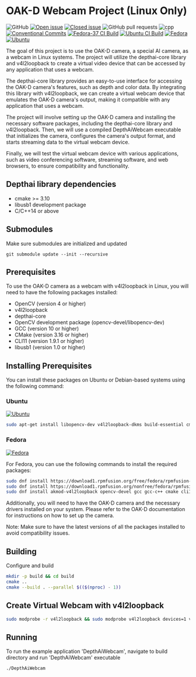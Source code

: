 # OAK-D Webcam Project (Linux Only)

![GitHub](https://img.shields.io/github/license/onuralpszr/OAKD_Camera_Virtualcam?color=blue)
[![Open issue](https://img.shields.io/github/issues/onuralpszr/OAKD_Camera_Virtualcam)](https://github.com/onuralpszr/OAKD_Camera_Virtualcam/issues)
[![Closed issue](https://img.shields.io/github/issues-closed/onuralpszr/OAKD_Camera_Virtualcam)](https://github.com/onuralpszr/OAKD_Camera_Virtualcam/issues)
![GitHub pull requests](https://img.shields.io/github/issues-pr-raw/onuralpszr/OAKD_Camera_Virtualcam)
![cpp](https://img.shields.io/badge/C++20-Project-blue.svg?style=flat&logo=c%2B%2B)
[![Conventional Commits](https://img.shields.io/badge/Conventional%20Commits-1.0.0-%23FE5196?logo=conventionalcommits&logoColor=white)](https://conventionalcommits.org)
[![Fedora-37 CI Build](https://github.com/onuralpszr/OAKD_Camera_Virtualcam/actions/workflows/fedora-ci.yml/badge.svg)](https://github.com/onuralpszr/OAKD_Camera_Virtualcam/actions/workflows/fedora-ci.yml)
[![Ubuntu CI Build](https://github.com/onuralpszr/OAKD_Camera_Virtualcam/actions/workflows/ubuntu-ci.yml/badge.svg)](https://github.com/onuralpszr/OAKD_Camera_Virtualcam/actions/workflows/ubuntu-ci.yml)
[![Fedora](https://img.shields.io/badge/Fedora-51A2DA.svg?logo=fedora&logoColor=white)](https://getfedora.org/)
[![Ubuntu](https://img.shields.io/badge/Ubuntu-FE7A16.svg?logo=Ubuntu&logoColor=white)](https://ubuntu.com/)

The goal of this project is to use the OAK-D camera, a special AI camera, as a webcam in Linux systems. The project will utilize the depthai-core library and v4l2loopback to create a virtual video device that can be accessed by any application that uses a webcam.

The depthai-core library provides an easy-to-use interface for accessing the OAK-D camera's features, such as depth and color data. By integrating this library with v4l2loopback, we can create a virtual webcam device that emulates the OAK-D camera's output, making it compatible with any application that uses a webcam.

The project will involve setting up the OAK-D camera and installing the necessary software packages, including the depthai-core library and v4l2loopback. Then, we will use a compiled DepthAiWebcam executable that initializes the camera, configures the camera's output format, and starts streaming data to the virtual webcam device.

Finally, we will test the virtual webcam device with various applications, such as video conferencing software, streaming software, and web browsers, to ensure compatibility and functionality.


## Depthai library dependencies
- cmake >= 3.10
- libusb1 development package
- C/C++14 or above
 

## Submodules
Make sure submodules are initialized and updated 
```
git submodule update --init --recursive
```

## Prerequisites

To use the OAK-D camera as a webcam with v4l2loopback in Linux, you will need to have the following packages installed:

- OpenCV (version 4 or higher)
- v4l2loopback
- depthai-core
- OpenCV development package (opencv-devel/libopencv-dev)
- GCC (version 10 or higher)
- CMake (version 3.16 or higher)
- CLI11 (version 1.9.1 or higher)
- libusb1 (version 1.0 or higher)

## Installing Prerequisites

You can install these packages on Ubuntu or Debian-based systems using the following command:

### Ubuntu 
[![Ubuntu](https://img.shields.io/badge/Ubuntu-FE7A16.svg?logo=Ubuntu&logoColor=white)](https://ubuntu.com/)

```sh
sudo apt-get install libopencv-dev v4l2loopback-dkms build-essential cmake libcli11-dev libusb-1.0-0-dev libusb-1.0-0
```

### Fedora 
[![Fedora](https://img.shields.io/badge/Fedora-51A2DA.svg?logo=fedora&logoColor=white)](https://getfedora.org/)

For Fedora, you can use the following commands to install the required packages:

```sh
sudo dnf install https://download1.rpmfusion.org/free/fedora/rpmfusion-free-release-$(rpm -E %fedora).noarch.rpm
sudo dnf install https://download1.rpmfusion.org/nonfree/fedora/rpmfusion-nonfree-release-$(rpm -E %fedora).noarch.rpm
sudo dnf install akmod-v4l2loopback opencv-devel gcc gcc-c++ cmake cli11-devel opencv libusb1 libusb1-devel
```

Additionally, you will need to have the OAK-D camera and the necessary drivers installed on your system. Please refer to the OAK-D documentation for instructions on how to set up the camera.

Note: Make sure to have the latest versions of all the packages installed to avoid compatibility issues.

## Building

Configure and build
```sh
mkdir -p build && cd build
cmake ..
cmake --build . --parallel $(($(nproc) - 1))
```

## Create Virtual Webcam with v4l2loopback

```sh
sudo modprobe -r v4l2loopback && sudo modprobe v4l2loopback devices=1 video_nr=10 card_label="Virtual OAK-D" exclusive_caps=1 max_buffers=2
```
## Running

To run the example application 'DepthAiWebcam', navigate to build directory and run 'DepthAiWebcam' executable
```sh
./DepthAiWebcam
```

